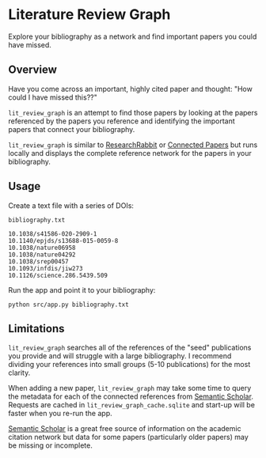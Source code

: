 # Literature Review Graph

Explore your bibliography as a network and find important papers you could have missed.

## Overview

Have you come across an important, highly cited paper and thought: "How could I have missed this??"

`lit_review_graph` is an attempt to find those papers by looking at the papers referenced by the papers you reference and identifying the important papers that connect your bibliography.

`lit_review_graph` is similar to [ResearchRabbit](https://researchrabbitapp.com/home) or [Connected Papers](https://www.connectedpapers.com/) but runs locally and displays the complete reference network for the papers in your bibliography.

## Usage

Create a text file with a series of DOIs:

`bibliography.txt`
```
10.1038/s41586-020-2909-1
10.1140/epjds/s13688-015-0059-8
10.1038/nature06958
10.1038/nature04292
10.1038/srep00457
10.1093/infdis/jiw273
10.1126/science.286.5439.509
```

Run the app and point it to your bibliography:

```
python src/app.py bibliography.txt
```

## Limitations

`lit_review_graph` searches all of the references of the "seed" publications you provide and will struggle with a large bibliography. I recommend dividing your references into small groups (5-10 publications) for the most clarity.

When adding a new paper, `lit_review_graph` may take some time to query the metadata for each of the connected references from [Semantic Scholar](https://www.semanticscholar.org/). Requests are cached in `lit_review_graph_cache.sqlite` and start-up will be faster when you re-run the app.

[Semantic Scholar](https://www.semanticscholar.org/) is a great free source of information on the academic citation network but data for some papers (particularly older papers) may be missing or incomplete. 